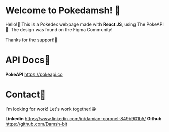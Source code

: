 # Welcome to Pokedamsh! 🖤

Hello!👋 This is a Pokedex webpage made with **React JS**, using The PokeAPI🛑. The design was found on the Figma Community!

Thanks for the support!💖
# API Docs📑
**PokeAPI**
https://pokeapi.co

# Contact📲
I'm looking for work! Let's work together!😁

**Linkedin** https://www.linkedin.com/in/damian-coronel-849b901b5/
**Github** https://github.com/Damsh-bit
